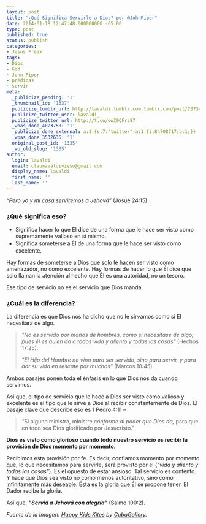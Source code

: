 ```yaml
---
layout: post
title: "¿Qué Significa Servirle a Dios? por @JohnPiper"
date: 2014-01-18 12:47:48.000000000 -05:00
type: post
published: true
status: publish
categories:
- Jesus Freak
tags:
- Dios
- God
- John Piper
- prédicas
- servir
meta:
  _publicize_pending: '1'
  _thumbnail_id: '1337'
  publicize_tumblr_url: http://lavaldi.tumblr.com.tumblr.com/post/73734110247
  publicize_twitter_user: lavaldi_
  publicize_twitter_url: http://t.co/ewI9QFrz87
  _wpas_done_4823758: '1'
  _publicize_done_external: a:1:{s:7:"twitter";a:1:{i:84708717;b:1;}}
  _wpas_done_3532636: '1'
  original_post_id: '1335'
  _wp_old_slug: '1335'
author:
  login: lavaldi
  email: claumavaldivieso@gmail.com
  display_name: lavaldi
  first_name: ''
  last_name: ''
---
```

<p><em>“Pero yo y mi casa serviremos a Jehová”</em> (Josué 24:15).</p>
<h3>¿Qué significa eso?</h3>
<ul>
<li>Significa hacer lo que Él dice de una forma que le hace ser visto como supremamente valioso en sí mismo.</li>
<li><span style="line-height:1.5em;">Significa someterse a Él de una forma que le hace ser visto como excelente.</span></li>
</ul>
<p>Hay formas de someterse a Dios que solo le hacen ser visto como amenazador, no como excelente. Hay formas de hacer lo que Él dice que solo llaman la atención al hecho que Él es una autoridad, no un tesoro.</p>
<p>Ese tipo de servicio no es el servicio que Dios manda.<!--more--></p>
<h3>¿Cuál es la diferencia?</h3>
<p>La diferencia es que Dios nos ha dicho que no le sirvamos como si El necesitara de algo.</p>
<blockquote><p><em>"No es servido por manos de hombres, como si necesitase de algo; pues él es quien da a todos vida y aliento y todas las cosas"</em> (Hechos 17:25).</p>
<p><em>"El Hijo del Hombre no vino para ser servido, sino para servir, y para dar su vida en rescate por muchos" </em>(Marcos 10:45).</p></blockquote>
<p>Ambos pasajes ponen toda el énfasis en lo que Dios nos da cuando servimos.</p>
<p>Así que, el tipo de servicio que le hace a Dios ser visto como valioso y excelente es el tipo que le sirve a Dios al recibir constantemente de Dios. El pasaje clave que describe eso es 1 Pedro 4:11 –</p>
<blockquote><p><i>"</i>Si alguno ministra, ministre <em>conforme al poder que Dios da,</em> para que en todo sea Dios glorificado por Jesucristo<em>."</em></p></blockquote>
<p><strong>Dios es visto como glorioso cuando todo nuestro servicio es recibir la provisión de Dios momento por momento.</strong></p>
<p>Recibimos esta provisión por fe. Es decir, confiamos momento por momento que, lo que necesitamos para servirle, será provisto por él (<em>"vida y aliento y todas las cosas"</em>). Es el opuesto de estar ansioso. Tal servicio es contento. Y hace que Dios sea visto no como menos autoritativo, sino como infinitamente más deseable. Ésta es la gloria que Él se propone tener. El Dador recibe la gloria.</p>
<p>Así que, <strong><em>"Servid a Jehová con alegría"</em></strong> (Salmo 100:2).</p>
<p><em>Fuente de la Imagen: <a href="http://www.flickr.com/photos/cubagallery/5893139857/in/photostream/" target="_blank">Happy Kids Kites</a> by <a href="http://www.flickr.com/photos/cubagallery/" target="_blank">CubaGallery</a>.</em></p>
